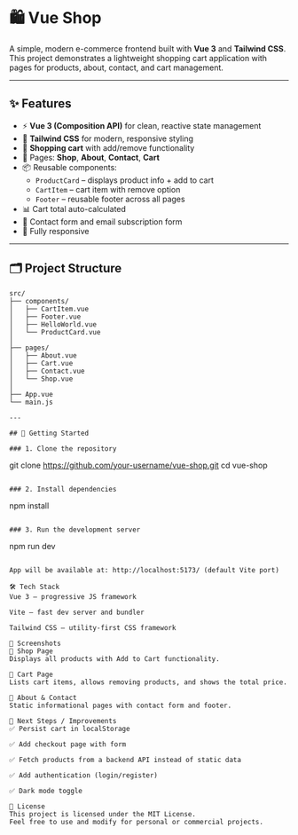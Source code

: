 # 🛍️ Vue Shop

A simple, modern e-commerce frontend built with **Vue 3** and **Tailwind CSS**.  
This project demonstrates a lightweight shopping cart application with pages for products, about, contact, and cart management.  

---

## ✨ Features

- ⚡ **Vue 3 (Composition API)** for clean, reactive state management  
- 🎨 **Tailwind CSS** for modern, responsive styling  
- 🛒 **Shopping cart** with add/remove functionality  
- 📄 Pages: **Shop**, **About**, **Contact**, **Cart**  
- 📦 Reusable components:
  - `ProductCard` – displays product info + add to cart
  - `CartItem` – cart item with remove option
  - `Footer` – reusable footer across all pages
- 📊 Cart total auto-calculated  
- 📧 Contact form and email subscription form  
- 📱 Fully responsive  

---

## 🗂️ Project Structure

```text
src/
├── components/
│   ├── CartItem.vue
│   ├── Footer.vue
│   ├── HelloWorld.vue
│   └── ProductCard.vue
│
├── pages/
│   ├── About.vue
│   ├── Cart.vue
│   ├── Contact.vue
│   └── Shop.vue
│
├── App.vue
└── main.js

---

## 🚀 Getting Started

### 1. Clone the repository

```
git clone https://github.com/your-username/vue-shop.git
cd vue-shop
```

### 2. Install dependencies

```
npm install
```

### 3. Run the development server

```
npm run dev
```

App will be available at: http://localhost:5173/ (default Vite port)

🛠️ Tech Stack
Vue 3 – progressive JS framework

Vite – fast dev server and bundler

Tailwind CSS – utility-first CSS framework

📸 Screenshots
🏪 Shop Page
Displays all products with Add to Cart functionality.

🛒 Cart Page
Lists cart items, allows removing products, and shows the total price.

📝 About & Contact
Static informational pages with contact form and footer.

📌 Next Steps / Improvements
✅ Persist cart in localStorage

✅ Add checkout page with form

✅ Fetch products from a backend API instead of static data

✅ Add authentication (login/register)

✅ Dark mode toggle

📜 License
This project is licensed under the MIT License.
Feel free to use and modify for personal or commercial projects.
